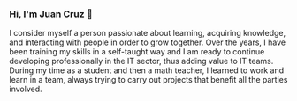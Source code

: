### Hi, I'm Juan Cruz 👋

I consider myself a person passionate about learning, acquiring knowledge, and interacting with people in order to grow together. Over the years, I have been training my skills in a self-taught way and I am ready to continue developing professionally in the IT sector, thus adding value to IT teams.
During my time as a student and then a math teacher, I learned to work and learn in a team, always trying to carry out projects that benefit all the parties involved.



